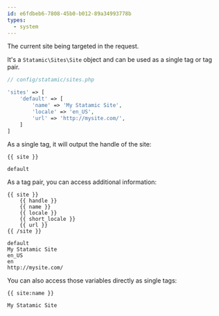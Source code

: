```yaml
---
id: e6fdbeb6-7808-45b0-b012-89a34993778b
types:
  - system
---
```

The current site being targeted in the request.

It's a `Statamic\Sites\Site` object and can be used as a single tag or tag pair.

``` php
// config/statamic/sites.php

'sites' => [
    'default' => [
        'name' => 'My Statamic Site',
        'locale' => 'en_US',
        'url' => 'http://mysite.com/',
    ]
]
```

As a single tag, it will output the handle of the site:

```
{{ site }}
```

``` output
default
```

As a tag pair, you can access additional information:

```
{{ site }}
    {{ handle }}
    {{ name }}
    {{ locale }}
    {{ short_locale }}
    {{ url }}
{{ /site }}
```

``` output
default
My Statamic Site
en_US
en
http://mysite.com/
```

You can also access those variables directly as single tags:

```
{{ site:name }}
```

``` output
My Statamic Site
```
